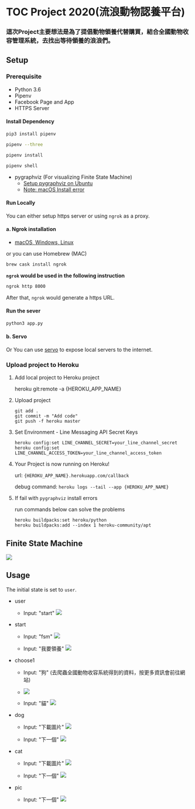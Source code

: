 # TOC Project 2020(流浪動物認養平台)
### 這次Project主要想法是為了提倡動物領養代替購買，結合全國動物收容管理系統，去找出等待領養的浪浪們。
## Setup

### Prerequisite
* Python 3.6
* Pipenv
* Facebook Page and App
* HTTPS Server

#### Install Dependency
```sh
pip3 install pipenv

pipenv --three

pipenv install

pipenv shell
```

* pygraphviz (For visualizing Finite State Machine)
    * [Setup pygraphviz on Ubuntu](http://www.jianshu.com/p/a3da7ecc5303)
	* [Note: macOS Install error](https://github.com/pygraphviz/pygraphviz/issues/100)

#### Run Locally
You can either setup https server or using `ngrok` as a proxy.

#### a. Ngrok installation
* [ macOS, Windows, Linux](https://ngrok.com/download)

or you can use Homebrew (MAC)
```sh
brew cask install ngrok
```

**`ngrok` would be used in the following instruction**

```sh
ngrok http 8000
```

After that, `ngrok` would generate a https URL.

#### Run the sever

```sh
python3 app.py
```

#### b. Servo

Or You can use [servo](http://serveo.net/) to expose local servers to the internet.
### Upload project to Heroku

1. Add local project to Heroku project

	heroku git:remote -a {HEROKU_APP_NAME}

2. Upload project

	```
	git add .
	git commit -m "Add code"
	git push -f heroku master
	```

3. Set Environment - Line Messaging API Secret Keys

	```
	heroku config:set LINE_CHANNEL_SECRET=your_line_channel_secret
	heroku config:set LINE_CHANNEL_ACCESS_TOKEN=your_line_channel_access_token
	```

4. Your Project is now running on Heroku!

	url: `{HEROKU_APP_NAME}.herokuapp.com/callback`

	debug command: `heroku logs --tail --app {HEROKU_APP_NAME}`

5. If fail with `pygraphviz` install errors

	run commands below can solve the problems
	```
	heroku buildpacks:set heroku/python
	heroku buildpacks:add --index 1 heroku-community/apt
	```

## Finite State Machine
![](https://i.imgur.com/I7uDz4l.png)


## Usage
The initial state is set to `user`.
* user
	* Input: "start"
		![](https://i.imgur.com/vEByMmm.jpg)

* start
    * Input: "fsm"
		![](https://i.imgur.com/uu75IEo.jpg)
    
    
    * Input: "我要領養"
        ![](https://i.imgur.com/96v5l88.jpg)

* choose1
    * Input: "狗" (去爬蟲全國動物收容系統得到的資料，按更多資訊會前往網站)
    * ![](https://i.imgur.com/4BvUMCU.jpg)

    * Input: "貓"
    ![](https://i.imgur.com/ThB2RIi.jpg)

* dog
    * Input: "下載圖片"
     ![](https://i.imgur.com/A5OR3nt.jpg)


    * Input: "下一個"
     ![](https://i.imgur.com/EVxGcuY.jpg)


* cat
    * Input: "下載圖片"
     ![](https://i.imgur.com/NCTK5Qv.jpg)

    * Input: "下一個"
     ![](https://i.imgur.com/mSBuHVN.jpg)
* pic
    * Input: "下一個"
    ![](https://i.imgur.com/mSBuHVN.jpg)

